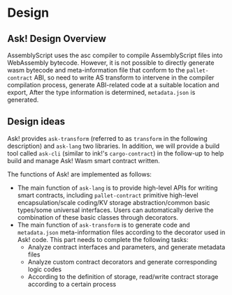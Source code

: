 # Design

## Ask! Design Overview

AssemblyScript uses the asc compiler to compile AssemblyScript files into WebAssembly bytecode. However, it is not possible to directly generate wasm bytecode and meta-information file that conform to the `pallet-contract` ABI, so need to write AS transform to intervene in the compiler compilation process, generate ABI-related code at a suitable location and export, After the type information is determined, `metadata.json` is generated.

## Design ideas

Ask! provides `ask-transform` (referred to as `transform` in the following description) and `ask-lang` two libraries.
In addition, we will provide a build tool called `ask-cli` (similar to ink!'s `cargo-contract`) in the follow-up to help build and manage Ask! Wasm smart contract written.

The functions of Ask! are implemented as follows:

- The main function of `ask-lang` is to provide high-level APIs for writing smart contracts, including `pallet-contract` primitive high-level encapsulation/scale coding/KV storage abstraction/common basic types/some universal interfaces. Users can automatically derive the combination of these basic classes through decorators.
- The main function of `ask-transform` is to generate code and `metadata.json` meta-information files according to the decorator used in Ask! code. This part needs to complete the following tasks:
  - Analyze contract interfaces and parameters, and generate metadata files
  - Analyze custom contract decorators and generate corresponding logic codes
  - According to the definition of storage, read/write contract storage according to a certain process
